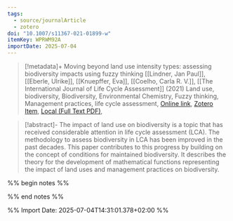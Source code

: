 ```yaml
---
tags:
  - source/journalArticle
  - zotero
doi: "10.1007/s11367-021-01899-w"
itemKey: WPRWM92A
importDate: 2025-07-04
---
```

>[!metadata]+
> Moving beyond land use intensity types: assessing biodiversity impacts using fuzzy thinking
> [[Lindner, Jan Paul]], [[Eberle, Ulrike]], [[Knuepffer, Eva]], [[Coelho, Carla R. V.]], 
> [[The International Journal of Life Cycle Assessment]] (2021)
> Land use, biodiversity, Biodiversity, Environmental Chemistry, Fuzzy thinking, Management practices, life cycle assessment, 
> [Online link](https://doi.org/10.1007/s11367-021-01899-w), [Zotero Item](zotero://select/library/items/WPRWM92A), [Local (Full Text PDF)](file://C:/Users/aburg/Documents/references/zotero/storage/94RC2TCI/Lindner2021_Movingland.pdf), 

>[!abstract]-
>The impact of land use on biodiversity is a topic that has received considerable attention in life cycle assessment (LCA). The methodology to assess biodiversity in LCA has been improved in the past decades. This paper contributes to this progress by building on the concept of conditions for maintained biodiversity. It describes the theory for the development of mathematical functions representing the impact of land uses and management practices on biodiversity.

%% begin notes %%

%% end notes %%

%% Import Date: 2025-07-04T14:31:01.378+02:00 %%
